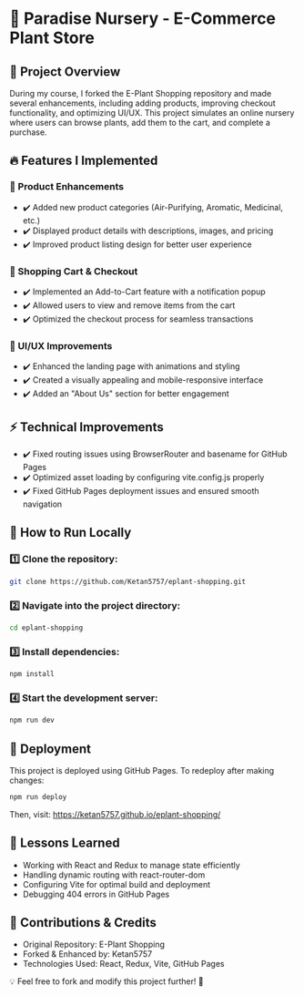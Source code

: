 # 🌿 Paradise Nursery - E-Commerce Plant Store

## 📌 Project Overview

During my course, I forked the E-Plant Shopping repository and made several enhancements, including adding products, improving checkout functionality, and optimizing UI/UX. This project simulates an online nursery where users can browse plants, add them to the cart, and complete a purchase.

## 🔥 Features I Implemented

### 🌱 Product Enhancements

- ✔️ Added new product categories (Air-Purifying, Aromatic, Medicinal, etc.)
- ✔️ Displayed product details with descriptions, images, and pricing
- ✔️ Improved product listing design for better user experience

### 🛒 Shopping Cart & Checkout

- ✔️ Implemented an Add-to-Cart feature with a notification popup
- ✔️ Allowed users to view and remove items from the cart
- ✔️ Optimized the checkout process for seamless transactions

### 🎨 UI/UX Improvements

- ✔️ Enhanced the landing page with animations and styling
- ✔️ Created a visually appealing and mobile-responsive interface
- ✔️ Added an "About Us" section for better engagement

## ⚡ Technical Improvements

- ✔️ Fixed routing issues using BrowserRouter and basename for GitHub Pages
- ✔️ Optimized asset loading by configuring vite.config.js properly
- ✔️ Fixed GitHub Pages deployment issues and ensured smooth navigation

## 📖 How to Run Locally

### 1️⃣ Clone the repository:

```bash
git clone https://github.com/Ketan5757/eplant-shopping.git
```
### 2️⃣ Navigate into the project directory:

```bash
cd eplant-shopping
```

### 3️⃣ Install dependencies:

```bash
npm install
```

### 4️⃣ Start the development server:
```bash
npm run dev
```

## 🚀 Deployment
This project is deployed using GitHub Pages. To redeploy after making changes:
```bash
npm run deploy
```
Then, visit: https://ketan5757.github.io/eplant-shopping/

## 🎯 Lessons Learned

- Working with React and Redux to manage state efficiently
- Handling dynamic routing with react-router-dom
- Configuring Vite for optimal build and deployment
- Debugging 404 errors in GitHub Pages
  
## 🤝 Contributions & Credits
- Original Repository: E-Plant Shopping
- Forked & Enhanced by: Ketan5757
- Technologies Used: React, Redux, Vite, GitHub Pages

💡 Feel free to fork and modify this project further! 🚀
